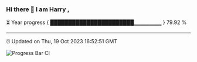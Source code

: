 ### Hi there 👋 I am Harry , 

⏳ Year progress { ███████████████████████▁▁▁▁▁▁▁ } 79.92 %

---

⏰ Updated on Thu, 19 Oct 2023 16:52:51 GMT

![Progress Bar CI](https://github.com/duykhang68/duykhang68/workflows/Progress%20Bar%20CI/badge.svg)
